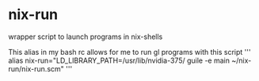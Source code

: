 # nix-run
wrapper script to launch programs in nix-shells

This alias in my bash rc allows for me to run gl programs with this script
'''
alias nix-run="LD_LIBRARY_PATH=/usr/lib/nvidia-375/ guile -e main ~/nix-run/nix-run.scm"
'''
